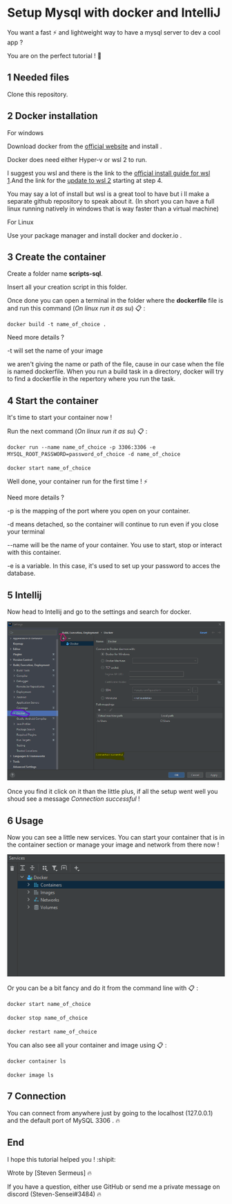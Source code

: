 # Setup Mysql with docker and IntelliJ

You want a fast :zap: and lightweight way to have a mysql server to dev a cool app ? 

You are on the perfect tutorial ! :whale:
## 1 Needed files

Clone this repository.

## 2 Docker installation

For windows

Download docker from the [official website](https://www.docker.com/get-started/) and install .

Docker does need either Hyper-v or wsl 2 to run.

I suggest you wsl and there is the link to the [official install guide for wsl 1](https://docs.microsoft.com/en-us/windows/wsl/install).And the link for the [update to wsl 2](https://docs.microsoft.com/en-us/windows/wsl/install-manual) starting at step 4.

You may say a lot of install but wsl is a great tool to have but i ll make a separate github repository to speak about it.
(In short you can have a full linux running natively in windows that is way faster than a virtual machine)

For Linux

Use your package manager and install docker and docker.io .


## 3 Create the container

Create a folder name **scripts-sql**.

Insert all your creation script in this folder.

Once done you can open a terminal in the folder where the **dockerfile** file is and run this command (*On linux run it as su*) :clipboard: : 

    docker build -t name_of_choice .

Need more details ?

-t will set the name of your image

we aren't giving the name or path of the file, cause in our case when the file is named dockerfile. When you run a build task in a directory, docker will try to find a dockerfile in the repertory where you run the task.
## 4 Start the container

It's time to start your container now ! 

Run the next command (*On linux run it as su*) :clipboard: : 

    docker run --name name_of_choice -p 3306:3306 -e MYSQL_ROOT_PASSWORD=password_of_choice -d name_of_choice

    docker start name_of_choice

Well done, your container run for the first time ! :zap:

Need more details ?

-p is the mapping of the port where you open on your container.

-d means detached, so the container will continue to run even if you close your terminal

--name will be the name of your container. You use to start, stop or interact with this container.

-e is a variable. In this case, it's used to set up your password to acces the database.
## 5 Intellij

Now head to Intellij and go to the settings and search for docker.

![Intellij setting](/images/1.png)

Once you find it click on it than the little plus, if all the setup went well you shoud see a message *Connection successful* !

## 6 Usage

Now you can see a little new services.
You can start your container that is in the container section or manage your image and network from there now !

![Servicies](/images/2.png)

Or you can be a bit fancy and do it from the command line with :clipboard: :

    docker start name_of_choice

    docker stop name_of_choice

    docker restart name_of_choice

You can also see all your container and image using :clipboard: : 

    docker container ls

    docker image ls

## 7 Connection

You can connect from anywhere just by going to the localhost (127.0.0.1) and the default port of MySQL 3306 . :fire:

## End

I hope this tutorial helped you ! :shipit:

Wrote by [Steven Sermeus] :fire:

If you have a question, either use GitHub or send me a private message on discord (Steven-Sensei#3484) :fire:
